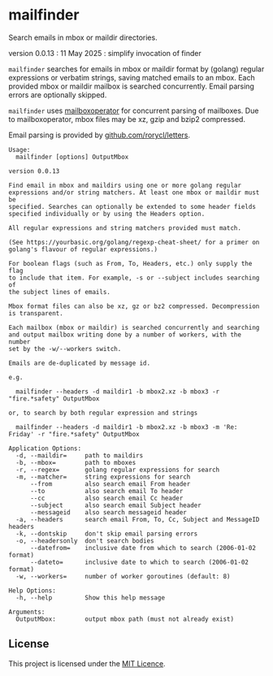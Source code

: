 # mailfinder
Search emails in mbox or maildir directories.

version 0.0.13 : 11 May 2025 : simplify invocation of finder

`mailfinder` searches for emails in mbox or maildir format by (golang)
regular expressions or verbatim strings, saving matched emails to an
mbox. Each provided mbox or maildir mailbox is searched concurrently.
Email parsing errors are optionally skipped.

`mailfinder` uses
[mailboxoperator](https://github.com/rorycl/mailboxoperator) for
concurrent parsing of mailboxes. Due to mailboxoperator, mbox files may
be xz, gzip and bzip2 compressed.

Email parsing is provided by
[github.com/rorycl/letters](https://github.com/rorycl/letters).

```
Usage:
  mailfinder [options] OutputMbox

version 0.0.13

Find email in mbox and maildirs using one or more golang regular
expressions and/or string matchers. At least one mbox or maildir must be
specified. Searches can optionally be extended to some header fields
specified individually or by using the Headers option.

All regular expressions and string matchers provided must match.

(See https://yourbasic.org/golang/regexp-cheat-sheet/ for a primer on
golang's flavour of regular expressions.)

For boolean flags (such as From, To, Headers, etc.) only supply the flag
to include that item. For example, -s or --subject includes searching of
the subject lines of emails.

Mbox format files can also be xz, gz or bz2 compressed. Decompression
is transparent.

Each mailbox (mbox or maildir) is searched concurrently and searching
and output mailbox writing done by a number of workers, with the number
set by the -w/--workers switch.

Emails are de-duplicated by message id.

e.g. 

  mailfinder --headers -d maildir1 -b mbox2.xz -b mbox3 -r "fire.*safety" OutputMbox

or, to search by both regular expression and strings

  mailfinder --headers -d maildir1 -b mbox2.xz -b mbox3 -m 'Re: Friday' -r "fire.*safety" OutputMbox

Application Options:
  -d, --maildir=     path to maildirs
  -b, --mbox=        path to mboxes
  -r, --regex=       golang regular expressions for search
  -m, --matcher=     string expressions for search
      --from         also search email From header
      --to           also search email To header
      --cc           also search email Cc header
      --subject      also search email Subject header
      --messageid    also search messageid header
  -a, --headers      search email From, To, Cc, Subject and MessageID headers
  -k, --dontskip     don't skip email parsing errors
  -o, --headersonly  don't search bodies
      --datefrom=    inclusive date from which to search (2006-01-02 format)
      --dateto=      inclusive date to which to search (2006-01-02 format)
  -w, --workers=     number of worker goroutines (default: 8)

Help Options:
  -h, --help         Show this help message

Arguments:
  OutputMbox:        output mbox path (must not already exist)

```

## License

This project is licensed under the [MIT Licence](LICENCE).
